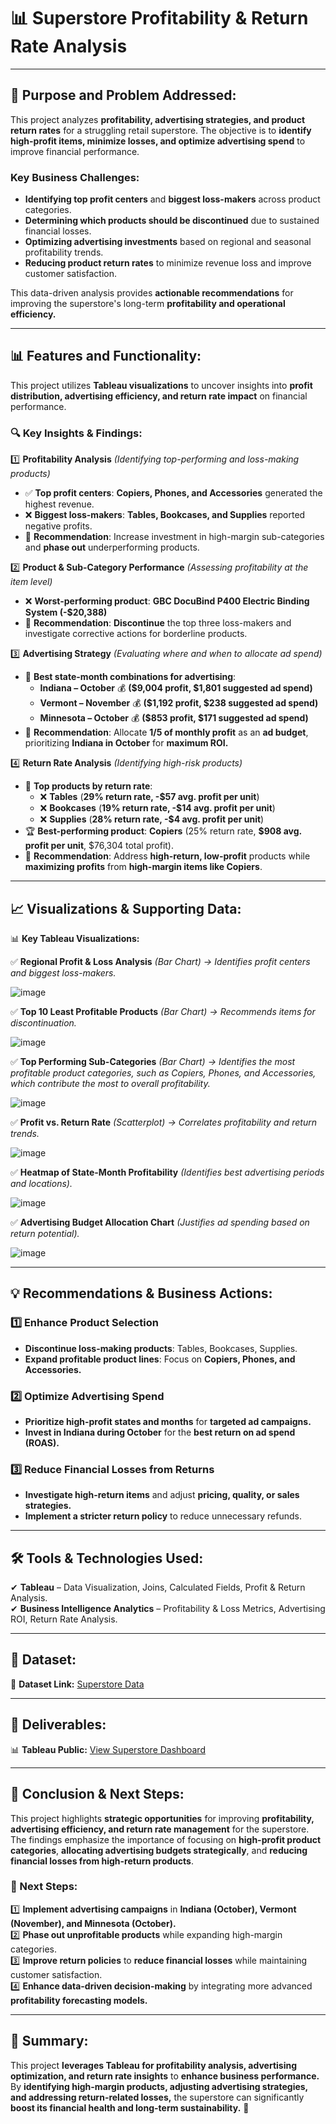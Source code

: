# **📊 Superstore Profitability & Return Rate Analysis**
_________________________________________________________________________________

## **📌 Purpose and Problem Addressed:**
This project analyzes **profitability, advertising strategies, and product return rates** for a struggling retail superstore. The objective is to **identify high-profit items, minimize losses, and optimize advertising spend** to improve financial performance.

### **Key Business Challenges:**
- **Identifying top profit centers** and **biggest loss-makers** across product categories.
- **Determining which products should be discontinued** due to sustained financial losses.
- **Optimizing advertising investments** based on regional and seasonal profitability trends.
- **Reducing product return rates** to minimize revenue loss and improve customer satisfaction.

This data-driven analysis provides **actionable recommendations** for improving the superstore's long-term **profitability and operational efficiency.**

---

## **📊 Features and Functionality:**
This project utilizes **Tableau visualizations** to uncover insights into **profit distribution, advertising efficiency, and return rate impact** on financial performance.

### **🔍 Key Insights & Findings:**
1️⃣ **Profitability Analysis** *(Identifying top-performing and loss-making products)*
   - ✅ **Top profit centers**: **Copiers, Phones, and Accessories** generated the highest revenue.
   - ❌ **Biggest loss-makers**: **Tables, Bookcases, and Supplies** reported negative profits.
   - 🔹 **Recommendation**: Increase investment in high-margin sub-categories and **phase out** underperforming products.

2️⃣ **Product & Sub-Category Performance** *(Assessing profitability at the item level)*
   - ❌ **Worst-performing product**: **GBC DocuBind P400 Electric Binding System (-$20,388)**
   - 🔹 **Recommendation**: **Discontinue** the top three loss-makers and investigate corrective actions for borderline products.

3️⃣ **Advertising Strategy** *(Evaluating where and when to allocate ad spend)*
   - 🎯 **Best state-month combinations for advertising**:
     - **Indiana – October** 💰 **($9,004 profit, $1,801 suggested ad spend)**
     - **Vermont – November** 💰 **($1,192 profit, $238 suggested ad spend)**
     - **Minnesota – October** 💰 **($853 profit, $171 suggested ad spend)**
   - 🔹 **Recommendation**: Allocate **1/5 of monthly profit** as an **ad budget**, prioritizing **Indiana in October** for **maximum ROI.**

4️⃣ **Return Rate Analysis** *(Identifying high-risk products)*
   - 🔄 **Top products by return rate**:
     - ❌ **Tables** (**29% return rate, -$57 avg. profit per unit**)
     - ❌ **Bookcases** (**19% return rate, -$14 avg. profit per unit**)
     - ❌ **Supplies** (**28% return rate, -$4 avg. profit per unit**)
   - 🏆 **Best-performing product**: **Copiers** (25% return rate, **$908 avg. profit per unit**, $76,304 total profit).
   - 🔹 **Recommendation**: Address **high-return, low-profit** products while **maximizing profits** from **high-margin items like Copiers**.

---

## **📈 Visualizations & Supporting Data:**
📊 **Key Tableau Visualizations:**

✅ **Regional Profit & Loss Analysis** *(Bar Chart) → Identifies profit centers and biggest loss-makers.* 

![image](https://github.com/user-attachments/assets/488217b3-7369-4570-ba48-2d8e65354f8b)

✅ **Top 10 Least Profitable Products** *(Bar Chart) → Recommends items for discontinuation.*

![image](https://github.com/user-attachments/assets/9b6264db-6ae4-405b-9200-0d5af7533b2c)

✅ **Top Performing Sub-Categories** *(Bar Chart) → Identifies the most profitable product categories, such as Copiers, Phones, and Accessories, which contribute the most to overall profitability.*

![image](https://github.com/user-attachments/assets/06d00e62-4d10-49f6-8e0e-5683d6800bca)

✅ **Profit vs. Return Rate** *(Scatterplot) → Correlates profitability and return trends.* 

![image](https://github.com/user-attachments/assets/fcd9db03-3bd8-4cc1-a583-8e3aa10b2947)

✅ **Heatmap of State-Month Profitability** *(Identifies best advertising periods and locations).* 

![image](https://github.com/user-attachments/assets/024754c7-23dd-427e-9cba-7572deffd88e)

✅ **Advertising Budget Allocation Chart** *(Justifies ad spending based on return potential).*  

![image](https://github.com/user-attachments/assets/734852c7-888f-4825-b126-243860e01e9b)

---

## **💡 Recommendations & Business Actions:**
### **1️⃣ Enhance Product Selection**
- **Discontinue loss-making products**: Tables, Bookcases, Supplies.  
- **Expand profitable product lines**: Focus on **Copiers, Phones, and Accessories.**  

### **2️⃣ Optimize Advertising Spend**
- **Prioritize high-profit states and months** for **targeted ad campaigns.**  
- **Invest in Indiana during October** for the **best return on ad spend (ROAS).**  

### **3️⃣ Reduce Financial Losses from Returns**
- **Investigate high-return items** and adjust **pricing, quality, or sales strategies.**  
- **Implement a stricter return policy** to reduce unnecessary refunds.  

---

## **🛠️ Tools & Technologies Used:**
✔ **Tableau** – Data Visualization, Joins, Calculated Fields, Profit & Return Analysis.  
✔ **Business Intelligence Analytics** – Profitability & Loss Metrics, Advertising ROI, Return Rate Analysis.  

---

## **📂 Dataset:**
📌 **Dataset Link:** 
[Superstore Data](https://docs.google.com/spreadsheets/d/1-kOttTdxXzIE5dUk3WGYGlz5esx2Ikvu/edit?usp=sharing&ouid=107142744891333972576&rtpof=true&sd=true)  

---

## **📄 Deliverables:**
📊 **Tableau Public:** [View Superstore Dashboard](https://public.tableau.com/app/profile/ivan.rodriguez5947/viz/SuperstoreProject_17326496746460/1_1Profit-Loss?publish=yes)  

---

## **📌 Conclusion & Next Steps:**
This project highlights **strategic opportunities** for improving **profitability, advertising efficiency, and return rate management** for the superstore. The findings emphasize the importance of focusing on **high-profit product categories**, **allocating advertising budgets strategically**, and **reducing financial losses from high-return products**.

### **🔹 Next Steps:**
1️⃣ **Implement advertising campaigns** in **Indiana (October), Vermont (November), and Minnesota (October).**  
2️⃣ **Phase out unprofitable products** while expanding high-margin categories.  
3️⃣ **Improve return policies** to **reduce financial losses** while maintaining customer satisfaction.  
4️⃣ **Enhance data-driven decision-making** by integrating more advanced **profitability forecasting models.**  

---

## **🔎 Summary:**
This project **leverages Tableau for profitability analysis, advertising optimization, and return rate insights** to **enhance business performance.** By **identifying high-margin products, adjusting advertising strategies, and addressing return-related losses,** the superstore can significantly **boost its financial health and long-term sustainability.** 🚀
